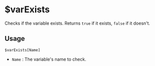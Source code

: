 # $varExists
Checks if the variable exists. Returns `true` if it exists, `false` if it doesn't.

## Usage
```
$varExists[Name]
```
- `Name` : The variable's name to check.